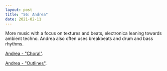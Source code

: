 ```yaml
---
layout: post
title: "56: Andrea"
date: 2021-02-11
---
```


More music with a focus on textures and beats, electronica leaning towards ambient techno. Andrea also often uses breakbeats and drum and bass rhythms.

[Andrea - "Choral"](https://youtu.be/ZOGt_aI1zu0).

[Andrea - "Outlines"](https://youtu.be/9f83XVUrkew).
